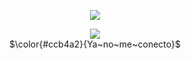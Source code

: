 <div align="center">

![](https://komarev.com/ghpvc/?username=fyosig&color=883753&label=“girlies”
)
  </div>
<p align="center"><img src="https://github.com/user-attachments/assets/ef674817-7566-4b3c-98fe-55666a642f79">
<br> 
$\color{#ccb4a2}{Ya~no~me~conecto}$

